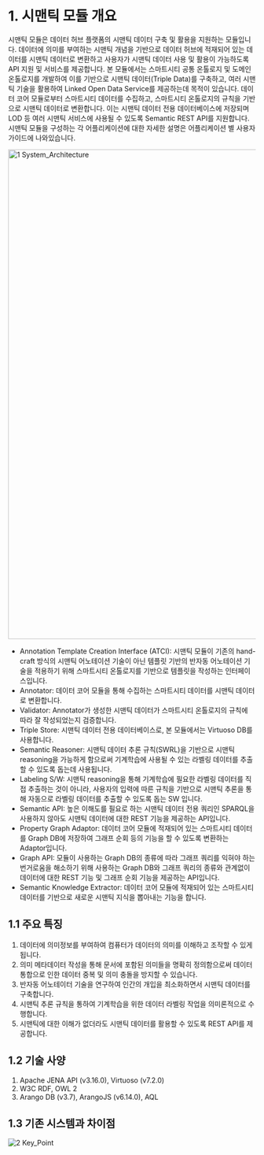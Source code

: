 # 1. 시맨틱 모듈 개요

시맨틱 모듈은 데이터 허브 플랫폼의 시맨틱 데이터 구축 및 활용을 지원하는 모듈입니다. 데이터에 의미를 부여하는 시맨틱 개념을 기반으로 데이터 허브에 적재되어 있는 데이터를 시맨틱 데이터로 변환하고 사용자가 시맨틱 데이터 사용 및 활용이 가능하도록 API 지원 및 서비스를 제공합니다. 본 모듈에서는 스마트시티 공통 온톨로지 및 도메인 온톨로지를 개발하여 이를 기반으로 시맨틱 데이터(Triple Data)를 구축하고, 여러 시맨틱 기술을 활용하여 Linked Open Data Service를 제공하는데 목적이 있습니다. 데이터 코어 모듈로부터 스마트시티 데이터를 수집하고, 스마트시티 온톨로지의 규칙을 기반으로 시맨틱 데이터로 변환합니다. 이는 시맨틱 데이터 전용 데이터베이스에 저장되며 LOD 등 여러 시맨틱 서비스에 사용될 수 있도록 Semantic REST API를 지원합니다. 시맨틱 모듈을 구성하는 각 어플리케이션에 대한 자세한 설명은 어플리케이션 별 사용자 가이드에 나와있습니다.

<img width="995" alt="1 System_Architecture" src="https://user-images.githubusercontent.com/45223057/162766623-24c74ac5-497e-4a5a-b61d-57a2188d2f0c.png">

- Annotation Template Creation Interface (ATCI): 시맨틱 모듈이 기존의 hand-craft 방식의 시맨틱 어노테이션 기술이 아닌 템플릿 기반의 반자동 어노테이션 기술을 적용하기 위해 스마트시티 온톨로지를 기반으로 템플릿을 작성하는 인터페이스입니다.
- Annotator: 데이터 코어 모듈을 통해 수집하는 스마트시티 데이터를 시맨틱 데이터로 변환합니다.
- Validator: Annotator가 생성한 시맨틱 데이터가 스마트시티 온톨로지의 규칙에 따라 잘 작성되었는지 검증합니다.
- Triple Store: 시맨틱 데이터 전용 데이터베이스로, 본 모듈에서는 Virtuoso DB를 사용합니다.
- Semantic Reasoner: 시맨틱 데이터 추론 규칙(SWRL)을 기반으로 시맨틱 reasoning을 가능하게 함으로써 기계학습에 사용될 수 있는 라벨링 데이터를 추출할 수 있도록 돕는데 사용됩니다.
- Labeling S/W: 시맨틱 reasoning을 통해 기계학습에 필요한 라벨링 데이터를 직접 추출하는 것이 아니라, 사용자의 입력에 따른 규칙을 기반으로 시맨틱 추론을 통해 자동으로 라벨링 데이터를 추출할 수 있도록 돕는 SW 입니다.
- Semantic API: 높은 이해도를 필요로 하는 시맨틱 데이터 전용 쿼리인 SPARQL을 사용하지 않아도 시맨틱 데이터에 대한 REST 기능을 제공하는 API입니다.
- Property Graph Adaptor: 데이터 코어 모듈에 적재되어 있는 스마트시티 데이터를 Graph DB에 저장하여 그래프 순회 등의 기능을 할 수 있도록 변환하는 Adaptor입니다.
- Graph API: 모듈이 사용하는 Graph DB의 종류에 따라 그래프 쿼리를 익혀야 하는 번거로움을 해소하기 위해 사용하는 Graph DB와 그래프 쿼리의 종류와 관계없이 데이터에 대한 REST 기능 및 그래프 순회 기능을 제공하는 API입니다.
- Semantic Knowledge Extractor: 데이터 코어 모듈에 적재되어 있는 스마트시티 데이터를 기반으로 새로운 시맨틱 지식을 뽑아내는 기능을 합니다.

## 1.1 주요 특징

1. 데이터에 의미정보를 부여하여 컴퓨터가 데이터의 의미를 이해하고 조작할 수 있게 됩니다.
2. 의미 메타데이터 작성을 통해 문서에 포함된 의미들을 명확히 정의함으로써 데이터 통합으로 인한 데이터 중복 및 의미 충돌을 방지할 수 있습니다.
3. 반자동 어노테이터 기술을 연구하여 인간의 개입을 최소화하면서 시맨틱 데이터를 구축합니다.
4. 시맨틱 추론 규칙을 통하여 기계학습을 위한 데이터 라벨링 작업을 의미론적으로 수행합니다.
5. 시맨틱에 대한 이해가 없더라도 시맨틱 데이터를 활용할 수 있도록 REST API를 제공합니다.



## 1.2 기술 사양

1. Apache JENA API (v3.16.0), Virtuoso (v7.2.0)
2. W3C RDF, OWL 2
3. Arango DB (v3.7), ArangoJS (v6.14.0), AQL



## 1.3 기존 시스템과 차이점

![2 Key_Point](https://user-images.githubusercontent.com/45223057/162761539-170b5a8a-e8e1-4990-9b49-a04f8189be63.png)
